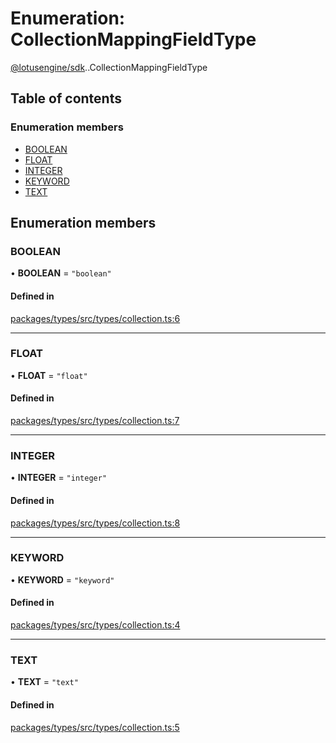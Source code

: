 # Enumeration: CollectionMappingFieldType

[@lotusengine/sdk](../wiki/@lotusengine.sdk).[<internal>](../wiki/@lotusengine.sdk.%3Cinternal%3E).CollectionMappingFieldType

## Table of contents

### Enumeration members

- [BOOLEAN](../wiki/@lotusengine.sdk.%3Cinternal%3E.CollectionMappingFieldType#boolean)
- [FLOAT](../wiki/@lotusengine.sdk.%3Cinternal%3E.CollectionMappingFieldType#float)
- [INTEGER](../wiki/@lotusengine.sdk.%3Cinternal%3E.CollectionMappingFieldType#integer)
- [KEYWORD](../wiki/@lotusengine.sdk.%3Cinternal%3E.CollectionMappingFieldType#keyword)
- [TEXT](../wiki/@lotusengine.sdk.%3Cinternal%3E.CollectionMappingFieldType#text)

## Enumeration members

### BOOLEAN

• **BOOLEAN** = `"boolean"`

#### Defined in

[packages/types/src/types/collection.ts:6](https://github.com/lotusengine/sdk/blob/fdb90a3/packages/types/src/types/collection.ts#L6)

___

### FLOAT

• **FLOAT** = `"float"`

#### Defined in

[packages/types/src/types/collection.ts:7](https://github.com/lotusengine/sdk/blob/fdb90a3/packages/types/src/types/collection.ts#L7)

___

### INTEGER

• **INTEGER** = `"integer"`

#### Defined in

[packages/types/src/types/collection.ts:8](https://github.com/lotusengine/sdk/blob/fdb90a3/packages/types/src/types/collection.ts#L8)

___

### KEYWORD

• **KEYWORD** = `"keyword"`

#### Defined in

[packages/types/src/types/collection.ts:4](https://github.com/lotusengine/sdk/blob/fdb90a3/packages/types/src/types/collection.ts#L4)

___

### TEXT

• **TEXT** = `"text"`

#### Defined in

[packages/types/src/types/collection.ts:5](https://github.com/lotusengine/sdk/blob/fdb90a3/packages/types/src/types/collection.ts#L5)
